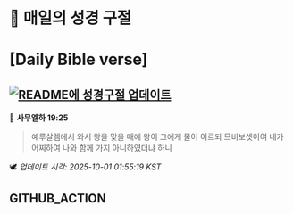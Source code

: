 # 🙏 매일의 성경 구절
# [Daily Bible verse]
## [![README에 성경구절 업데이트](https://github.com/DONGSUKA/first_test/actions/workflows/update-readme-bible.yml/badge.svg)](https://github.com/DONGSUKA/first_test/actions/workflows/update-readme-bible.yml)
<!-- START_BIBLE_VERSE -->
📖 **사무엘하 19:25**
> 예루살렘에서 와서 왕을 맞을 때에 왕이 그에게 물어 이르되 므비보셋이여 네가 어찌하여 나와 함께 가지 아니하였더냐 하니

🕊️ _업데이트 시각: 2025-10-01 01:55:19 KST_
  <!-- END_BIBLE_VERSE -->
## GITHUB_ACTION
